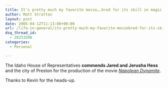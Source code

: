 ```yaml
---
title: It’s pretty much my favorite movie….bred for its skill in magic
author: Matt Stratton
layout: post
date: 2005-04-12T11:13:00+00:00
url: /life-in-general/its-pretty-much-my-favorite-moviebred-for-its-skill-in-magic
dsq_thread_id:
  - 28253598
categories:
  - Personal

---
```

The Idaho House of Representatives **commends Jared and Jerusha Hess** and the city of Preston for the production of the movie [_Napolean Dynamite_][1].

Thanks to Kevin for the heads-up.

 [1]: https://www.imdb.com/title/tt0374900/ "Napolean Dynamite"